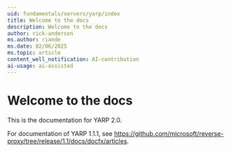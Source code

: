 ```yaml
---
uid: fundamentals/servers/yarp/index
title: Welcome to the docs
description: Welcome to the docs
author: rick-anderson
ms.author: riande
ms.date: 02/06/2025
ms.topic: article
content_well_notification: AI-contribution
ai-usage: ai-assisted
---
```


# Welcome to the docs

This is the documentation for YARP 2.0.

For documentation of YARP 1.1.1, see https://github.com/microsoft/reverse-proxy/tree/release/1.1/docs/docfx/articles.

